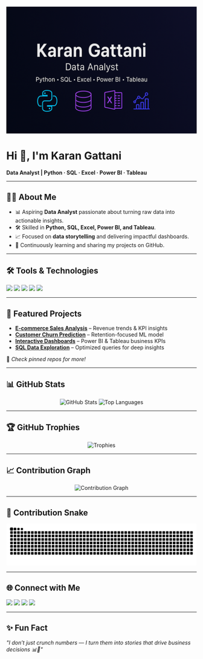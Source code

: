 <!-- Banner -->
<p align="center">
  <img src="https://raw.githubusercontent.com/Karan2007May/Karan2007May/main/assets/banner.png" alt="Karan Gattani Banner"/>
</p>

# Hi 👋, I'm Karan Gattani  
**Data Analyst | Python · SQL · Excel · Power BI · Tableau**

---

## 🧑‍💻 About Me  
- 📊 Aspiring **Data Analyst** passionate about turning raw data into actionable insights.  
- 🛠️ Skilled in **Python, SQL, Excel, Power BI, and Tableau**.  
- 📈 Focused on **data storytelling** and delivering impactful dashboards.  
- 🌱 Continuously learning and sharing my projects on GitHub.  

---

## 🛠️ Tools & Technologies  
<p>
  <img src="https://img.shields.io/badge/Python-3776AB?style=for-the-badge&logo=python&logoColor=white"/>
  <img src="https://img.shields.io/badge/SQL-336791?style=for-the-badge&logo=postgresql&logoColor=white"/>
  <img src="https://img.shields.io/badge/Excel-217346?style=for-the-badge&logo=microsoft-excel&logoColor=white"/>
  <img src="https://img.shields.io/badge/Power_BI-F2C811?style=for-the-badge&logo=powerbi&logoColor=black"/>
  <img src="https://img.shields.io/badge/Tableau-E97627?style=for-the-badge&logo=tableau&logoColor=white"/>
</p>

---

## 🚀 Featured Projects  
- [**E-commerce Sales Analysis**](https://github.com/Karan2007May/Ecommerce-Sales-Analysis) – Revenue trends & KPI insights  
- [**Customer Churn Prediction**](https://github.com/Karan2007May/Customer-Churn-Prediction) – Retention-focused ML model  
- [**Interactive Dashboards**](https://github.com/Karan2007May/Interactive-Dashboards) – Power BI & Tableau business KPIs  
- [**SQL Data Exploration**](https://github.com/Karan2007May/SQL-Data-Exploration) – Optimized queries for deep insights  

🔗 *Check pinned repos for more!*

---

## 📊 GitHub Stats  
<p align="center">
  <img src="https://github-readme-stats.vercel.app/api?username=Karan2007May&show_icons=true&theme=radical" alt="GitHub Stats" height="165"/>
  <img src="https://github-readme-stats.vercel.app/api/top-langs/?username=Karan2007May&layout=compact&theme=radical" alt="Top Languages" height="165"/>
</p>

---

## 🏆 GitHub Trophies  
<p align="center">
  <img src="https://github-profile-trophy.vercel.app/?username=Karan2007May&theme=radical&no-frame=true&row=1&column=5" alt="Trophies"/>
</p>

---

## 📈 Contribution Graph  
<p align="center">
  <img src="https://github-readme-activity-graph.vercel.app/graph?username=Karan2007May&theme=radical" alt="Contribution Graph"/>
</p>

---

## 🐍 Contribution Snake  
<p align="center">
  <img src="https://raw.githubusercontent.com/Karan2007May/Karan2007May/output/github-contribution-grid-snake.svg" alt="snake animation"/>
</p>

---

## 🌐 Connect with Me  
<p>
  <a href="https://www.linkedin.com/in/karangattani"><img src="https://img.shields.io/badge/LinkedIn-0077B5?style=for-the-badge&logo=linkedin&logoColor=white"/></a>
  <a href="mailto:karangattani07@gmail.com"><img src="https://img.shields.io/badge/Email-D14836?style=for-the-badge&logo=gmail&logoColor=white"/></a>
  <a href="https://Karan2007May.github.io"><img src="https://img.shields.io/badge/Portfolio-000000?style=for-the-badge&logo=vercel&logoColor=white"/></a>
  <a href="https://github.com/Karan2007May"><img src="https://img.shields.io/badge/GitHub-181717?style=for-the-badge&logo=github&logoColor=white"/></a>
</p>

---

## ✨ Fun Fact  
*"I don’t just crunch numbers — I turn them into stories that drive business decisions 📊🚀"*
